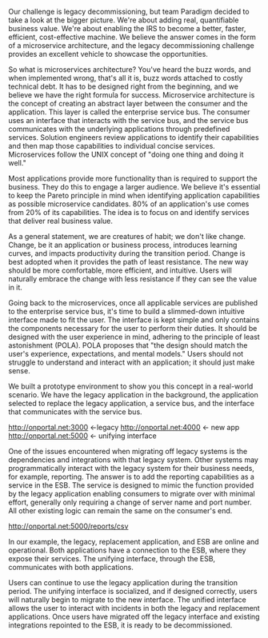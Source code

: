 Our challenge is legacy decommissioning, but team Paradigm decided to take a look at the bigger picture. We're about adding real, quantifiable business value. We're about enabling the IRS to become a better, faster, efficient, cost-effective machine. We believe the answer comes in the form of a microservice architecture, and the legacy decommissioning challenge provides an excellent vehicle to showcase the opportunities.

So what is microservices architecture? You've heard the buzz words, and when implemented wrong, that's all it is, buzz words attached to costly technical debt. It has to be designed right from the beginning, and we believe we have the right formula for success. Microservice architecture is the concept of creating an abstract layer between the consumer and the application. This layer is called the enterprise service bus. The consumer uses an interface that interacts with the service bus, and the service bus communicates with the underlying applications through predefined services. Solution engineers review applications to identify their capabilities and then map those capabilities to individual concise services. Microservices follow the UNIX concept of "doing one thing and doing it well."

Most applications provide more functionality than is required to support the business. They do this to engage a larger audience. We believe it's essential to keep the Pareto principle in mind when identifying application capabilities as possible microservice candidates. 80% of an application's use comes from 20% of its capabilities. The idea is to focus on and identify services that deliver real business value.

As a general statement, we are creatures of habit; we don't like change.
Change, be it an application or business process, introduces learning curves, and impacts productivity during the transition period. Change is best adopted when it provides the path of least resistance. The new way should be more comfortable, more efficient, and intuitive. Users will naturally embrace the change with less resistance if they can see the value in it.

Going back to the microservices, once all applicable services are published to the enterprise service bus, it's time to build a slimmed-down intuitive interface made to fit the user. The interface is kept simple and only contains the components necessary for the user to perform their duties. It should be designed with the user experience in mind, adhering to the principle of least astonishment (POLA). POLA proposes that "the design should match the user's experience, expectations, and mental models." Users should not struggle to understand and interact with an application; it should just make sense.

We built a prototype environment to show you this concept in a real-world scenario. We have the legacy application in the background, the application selected to replace the legacy application, a service bus, and the interface that communicates with the service bus.

http://onportal.net:3000 <-legacy
http://onportal.net:4000 <- new app
http://onportal.net:5000 <- unifying interface

One of the issues encountered when migrating off legacy systems is the dependencies and integrations with that legacy system. Other systems may programmatically interact with the legacy system for their business needs, for example, reporting. The answer is to add the reporting capabilities as a service in the ESB. The service is designed to mimic the function provided by the legacy application enabling consumers to migrate over with minimal effort, generally only requiring a change of server name and port number. All other existing logic can remain the same on the consumer's end.

http://onportal.net:5000/reports/csv

In our example, the legacy, replacement application, and ESB are online and operational. Both applications have a connection to the ESB, where they expose their services. The unifying interface, through the ESB, communicates with both applications.

Users can continue to use the legacy application during the transition period. The unifying interface is socialized, and if designed correctly, users will naturally begin to migrate to the new interface. The unified interface allows the user to interact with incidents in both the legacy and replacement applications. Once users have migrated off the legacy interface and existing integrations repointed to the ESB, it is ready to be decommissioned.

